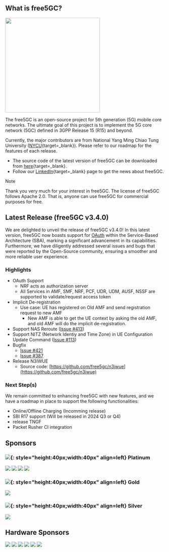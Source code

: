 <!-- <iframe width="616" height="400" src="https://www.youtube.com/embed/SFO2z5-4zxs?list=PLeDUIabcS2_p4fjApgJHNiVpfYSzz1oJi" title="free5GC Demonstration with 5G SA gNB and UE" frameborder="0" allow="accelerometer; autoplay; clipboard-write; encrypted-media; gyroscope; picture-in-picture; web-share" allowfullscreen></iframe> -->

<!-- Google tag (gtag.js) --> <script async src="https://www.googletagmanager.com/gtag/js?id=G-JETJ7TJ805"></script> <script> window.dataLayer = window.dataLayer || []; function gtag(){dataLayer.push(arguments);} gtag('js', new Date()); gtag('config', 'G-JETJ7TJ805'); </script>

## What is free5GC?
<img width="300" src="./assets/logo.png"/>

The free5GC is an open-source project for 5th generation (5G) mobile core networks. The ultimate goal of this project is to implement the 5G core network (5GC) defined in 3GPP Release 15 (R15) and beyond.

Currently, the major contributors are from National Yang Ming Chiao Tung University ([NYCU](https://en.nycu.edu.tw/){target=_blank}). Please refer to our roadmap for the features of each release.

- The source code of the latest version of free5GC can be downloaded from [here](https://github.com/free5gc/free5gc){target=_blank}.
- Follow our [LinkedIn](https://www.linkedin.com/company/free5gc/){target=_blank} page to get the news about free5GC.

> [!NOTE] 
> Thank you very much for your interest in free5GC. The license of free5GC follows Apache 2.0. That is, anyone can use free5GC for commercial purposes for free.


## Latest Release (free5GC v3.4.0)

We are delighted to unveil the release of free5GC v3.4.0! In this latest version, free5GC now boasts support for [OAuth](https://oauth.net/2/) within the Service-Based Architecture (SBA), marking a significant advancement in its capabilities. Furthermore, we have diligently addressed several issues and bugs that were reported by the Open-Source community, ensuring a smoother and more reliable user experience.

### Highlights

- OAuth Support
    - NRF acts as authorization server
    - All Services in AMF, SMF, NRF, PCF, UDR, UDM, AUSF, NSSF are supported to validate/request access token
- Implicit De-registration
    - Use case: UE has registered on Old AMF and send registration request to new AMF
        - New AMF is able to get the UE context by asking the old AMF, and old AMF will do the implicit de-registration.
- Support NAS Reroute ([Issue #413](https://github.com/free5gc/free5gc/issues/413))
- Support NITZ (Network Identiy and Time Zone) in UE Configuration Update Command ([Issue #113](https://github.com/free5gc/free5gc/issues/113))
- Bugfix
    - [Issue #421](https://github.com/free5gc/free5gc/issues/421)
    - [Issue #387](https://github.com/free5gc/free5gc/issues/387)
- Release N3IWUE
    - Source code: [https://github.com/free5gc/n3iwue](https://github.com/free5gc/n3iwue)

### Next Step(s)

We remain committed to enhancing free5GC with new features, and we have a roadmap in place to support the following functionalities:

- Online/Offline Charging (Incomming release)
- SBI R17 support (Will be released in 2024 Q3 or Q4)
- release TNGF
- Packet Rusher CI integration

## **Sponsors**

### ![](./assets/platinum.png){: style="height:40px;width:40px" align=left} Platinum
<div class="info-block">
<img class="info-block-img" src="./assets/members/saviah.jpeg"/>
<img class="info-block-img" src="./assets/members/cht.jpeg"/>
<img class="info-block-img" src="./assets/members/onf.png"/>
<img class="info-block-img" src="./assets/members/edge-core.png"/>
</div>

### ![](./assets/golden.png){: style="height:40px;width:40px" align=left} Gold
<div class="info-block">
<img class="info-block-img" src="./assets/members/wnc.png"/>
</div>

### ![](./assets/silver.png){: style="height:40px;width:40px" align=left} Silver
<div class="info-block">
<img class="info-block-img" src="./assets/members/estinet.png"/>
</div>

## **Hardware Sponsors**
<div class="info-block">
<img class="info-block-img" src="./assets/members/alpha.png"/>
<img class="info-block-img" src="./assets/members/Intel.png"/>
<img class="info-block-img" src="./assets/members/Advantech.png"/>
<img class="info-block-img" src="./assets/members/Transnet.png"/>
<img class="info-block-img" src="./assets/members/Moxa.png"/>
<img class="info-block-img" src="./assets/members/Accton.png"/>
</div>
